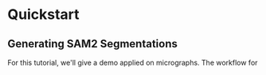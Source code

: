 # Quickstart

## Generating SAM2 Segmentations

For this tutorial, we'll give a demo applied on micrographs. The workflow for 